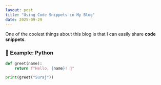 ```yaml
---
layout: post
title: "Using Code Snippets in My Blog"
date: 2025-09-29
---
```


One of the coolest things about this blog is that I can easily share **code snippets**.

### 🔹 Example: Python
```python
def greet(name):
    return f"Hello, {name}! 👋"

print(greet("Suraj"))
